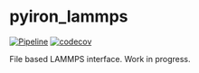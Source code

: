 # pyiron_lammps

[![Pipeline](https://github.com/pyiron/pyiron_lammps/actions/workflows/pipeline.yml/badge.svg)](https://github.com/pyiron/pyiron_lammps/actions/workflows/pipeline.yml)
[![codecov](https://codecov.io/gh/pyiron/pyiron_lammps/graph/badge.svg?token=OeZVIJ9vyW)](https://codecov.io/gh/pyiron/pyiron_lammps)

File based LAMMPS interface. Work in progress.